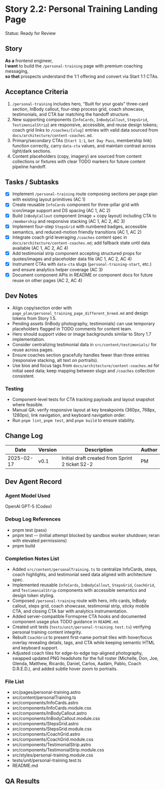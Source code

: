 # Story 2.2: Personal Training Landing Page

Status: Ready for Review

## Story
**As a** frontend engineer,  
**I want** to build the `/personal-training` page with premium coaching messaging,  
**so that** prospects understand the 1:1 offering and convert via Start 1:1 CTAs.

## Acceptance Criteria
1. `/personal-training` includes hero, "Built for your goals" three-card section, InBody callout, four-step process grid, coach showcase, testimonials, and CTA bar matching the handoff structure.
2. New supporting components (`InfoCards`, `InBodyCallout`, `StepsGrid`, `TestimonialStrip`) are responsive, accessible, and reuse design tokens; coach grid links to `/coaches/[slug]` entries with valid data sourced from `docs/architecture/content-coaches.md`.
3. Primary/secondary CTAs (`Start 1:1`, `Get Day Pass`, membership link) function correctly, carry `data-cta` values, and maintain contrast across light/dark sections.
4. Content placeholders (copy, imagery) are sourced from content collections or fixtures with clear TODO markers for future content pipeline handoff.

## Tasks / Subtasks
- [x] Implement `/personal-training` route composing sections per page plan with existing layout primitives (AC 1)
- [x] Create reusable `InfoCards` component for three-pillar grid with icon/image support and DS spacing (AC 1, AC 2)
- [x] Build `InBodyCallout` component (image + copy layout) including CTA to `/membership` and responsive stacking (AC 1, AC 2, AC 3)
- [x] Implement four-step `StepsGrid` with numbered badges, accessible semantics, and reduced-motion friendly transitions (AC 1, AC 2)
- [x] Integrate coach grid leveraging `/coaches` content spec in `docs/architecture/content-coaches.md`; add fallback state until data available (AC 1, AC 2, AC 4)
- [x] Add testimonial strip component accepting structured props for quotes/images and placeholder data file (AC 1, AC 2, AC 4)
- [x] Instrument CTAs with `data-cta` slugs (`personal-training-start`, etc.) and ensure analytics helper coverage (AC 3)
- [x] Document component APIs in README or component docs for future reuse on other pages (AC 2, AC 4)

## Dev Notes
- Align copy/section order with `page_plan/personal_training_page_different_breed.md` and design tokens from Story 1.5.
- Pending assets (InBody photography, testimonials) can use temporary placeholders flagged in TODO comments for content team.
- Hero should support video or image backgrounds similar to Story 1.7 implementation.
- Consider centralizing testimonial data in `src/content/testimonials/` for reuse across pages.
- Ensure coaches section gracefully handles fewer than three entries (responsive stacking, alt text on portraits).
- Use bios and focus tags from `docs/architecture/content-coaches.md` for initial seed data; keep mapping between slugs and `/coaches` collection consistent.

### Testing
- Component-level tests for CTA tracking payloads and layout snapshot where feasible.
- Manual QA: verify responsive layout at key breakpoints (360px, 768px, 1280px), link navigation, and keyboard navigation order.
- Run `pnpm lint`, `pnpm test`, and `pnpm build` to ensure stability.

## Change Log
| Date | Version | Description | Author |
| --- | --- | --- | --- |
| 2025-02-17 | v0.1 | Initial draft created from Sprint 2 ticket S2-2 | PM |

## Dev Agent Record
### Agent Model Used
OpenAI GPT-5 (Codex)


### Debug Log References

- pnpm test (pass)
- pnpm test -- (initial attempt blocked by sandbox worker shutdown; reran with elevated permissions)
- pnpm build


### Completion Notes List

- Added `src/content/personalTraining.ts` to centralize InfoCards, steps, coach highlights, and testimonial seed data aligned with architecture spec.
- Implemented reusable `InfoCards`, `InBodyCallout`, `StepsGrid`, `CoachGrid`, and `TestimonialStrip` components with accessible semantics and design token styling.
- Composed `/personal-training` route with hero, info cards, InBody callout, steps grid, coach showcase, testimonial strip, sticky mobile CTA, and closing CTA bar with analytics instrumentation.
- Added server-compatible Formspree CTA hooks and documented component usage plus TODO guidance in `README.md`.
- Created unit tests (`tests/unit/personal-training.test.ts`) verifying personal training content integrity.
- Rebuilt `CoachGrid` to present first-name portrait tiles with hover/focus overlay revealing details, tags, and CTA while keeping semantic HTML and keyboard support.
- Adjusted coach tiles for edge-to-edge top-aligned photography, swapped updated PNG headshots for the full roster (Michelle, Don, Joe, Glenda, Matthew, Ricardo, Daniel, Carlos, Aadám, Pablo, Coach D.R.E.D.), and added subtle hover zoom to portraits.


### File List

- src/pages/personal-training.astro
- src/content/personalTraining.ts
- src/components/InfoCards.astro
- src/components/InfoCards.module.css
- src/components/InBodyCallout.astro
- src/components/InBodyCallout.module.css
- src/components/StepsGrid.astro
- src/components/StepsGrid.module.css
- src/components/CoachGrid.astro
- src/components/CoachGrid.module.css
- src/components/TestimonialStrip.astro
- src/components/TestimonialStrip.module.css
- src/styles/personal-training.module.css
- tests/unit/personal-training.test.ts
- README.md

## QA Results
